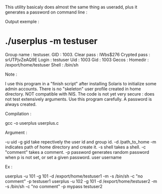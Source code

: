 This utility basicaly does almost the same thing as useradd, plus it generates a password on command line :

Output exemple :

# ./userplus -m testuser
Group name : testuser.
GID : 1003.
Clear pass : lWbs$276
Crypted pass : srUTPjvZeAQ9E
Login : testuser
Uid : 1003
Gid : 1003
Gecos :
Homedir : /export/home/testuser
Shell : /bin/sh

Note :

I use this program in a "finish script" after installing Solaris to initialize some admin accounts.
There is no "skeleton" user profile created in home directory.
NOT compatible with NIS.
The code is not yet very secure : does not test extensively arguments. Use this program carefully.
A password is always created.

 

Compilation :

gcc -o userplus userplus.c

 

Argument :

-u uid -g gid take repectively the user id and group id.
-d /path_to_home -m indicates path of home directory and create it.
-s shell takes a shell.
-c "comment" takes a comment.
-p password generates random password when p is not set, or set a given password.
user username

Ex :

userplus -u 101 -g 101 -d /export/home/testuser1 -m -s /bin/sh -c "no comment" -p testuser1
userplus -u 102 -g 101 -d /export/home/testuser2 -m -s /bin/sh -c "no comment" -p mypass testuser2

 

 


